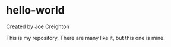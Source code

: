 # hello-world
Created by Joe Creighton

This is my repository.
There are many like it, but this one is mine.
